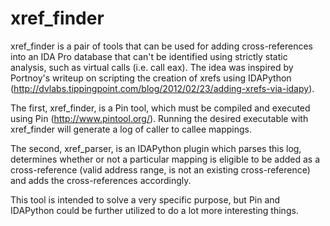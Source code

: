 xref_finder
===========
xref_finder is a pair of tools that can be used for adding cross-references
into an IDA Pro database that can't be identified using strictly static 
analysis, such as virtual calls (i.e. call eax). The idea was inspired by
Portnoy's writeup on scripting the creation of xrefs using IDAPython 
(http://dvlabs.tippingpoint.com/blog/2012/02/23/adding-xrefs-via-idapy).

The first, xref_finder, is a Pin tool, which must be compiled and executed
using Pin (http://www.pintool.org/). Running the desired executable with 
xref_finder will generate a log of caller to callee mappings.

The second, xref_parser, is an IDAPython plugin which parses this log, 
determines whether or not a particular mapping is eligible to be added as
a cross-reference (valid address range, is not an existing cross-reference)
and adds the cross-references accordingly.

This tool is intended to solve a very specific purpose, but Pin and 
IDAPython could be further utilized to do a lot more interesting things.
